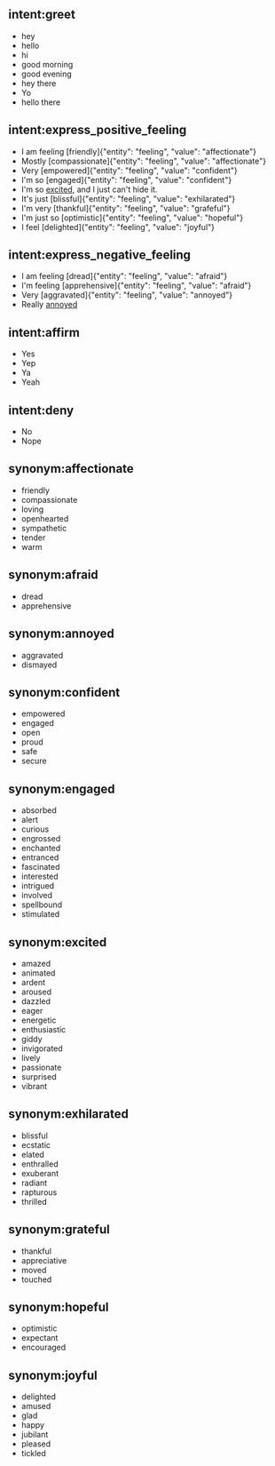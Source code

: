 ## intent:greet
- hey
- hello
- hi
- good morning
- good evening
- hey there
- Yo
- hello there

## intent:express_positive_feeling
- I am feeling [friendly]{"entity": "feeling", "value": "affectionate"}
- Mostly [compassionate]{"entity": "feeling", "value": "affectionate"}
- Very [empowered]{"entity": "feeling", "value": "confident"}
- I'm so [engaged]{"entity": "feeling", "value": "confident"}
- I'm so [excited](feeling), and I just can't hide it.
- It's just [blissful]{"entity": "feeling", "value": "exhilarated"}
- I'm very [thankful]{"entity": "feeling", "value": "grafeful"}
- I'm just so [optimistic]{"entity": "feeling", "value": "hopeful"}
- I feel [delighted]{"entity": "feeling", "value": "joyful"}

## intent:express_negative_feeling
- I am feeling [dread]{"entity": "feeling", "value": "afraid"}
- I'm feeling [apprehensive]{"entity": "feeling", "value": "afraid"}
- Very [aggravated]{"entity": "feeling", "value": "annoyed"}
- Really [annoyed](feeling)

## intent:affirm
- Yes
- Yep
- Ya
- Yeah

## intent:deny
- No
- Nope

## synonym:affectionate
- friendly
- compassionate
- loving
- openhearted
- sympathetic
- tender
- warm

## synonym:afraid
- dread
- apprehensive

## synonym:annoyed
- aggravated
- dismayed

## synonym:confident
- empowered
- engaged
- open
- proud
- safe
- secure

## synonym:engaged
- absorbed
- alert
- curious
- engrossed
- enchanted
- entranced
- fascinated
- interested
- intrigued
- involved
- spellbound
- stimulated

## synonym:excited
- amazed
- animated
- ardent
- aroused
- dazzled
- eager
- energetic
- enthusiastic
- giddy
- invigorated
- lively
- passionate
- surprised
- vibrant

## synonym:exhilarated
- blissful
- ecstatic
- elated
- enthralled
- exuberant
- radiant
- rapturous
- thrilled

## synonym:grateful
- thankful
- appreciative
- moved
- touched

## synonym:hopeful
- optimistic
- expectant
- encouraged

## synonym:joyful
- delighted
- amused
- glad
- happy
- jubilant
- pleased
- tickled
